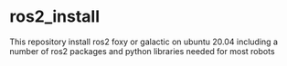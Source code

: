 # ros2_install
This repository install ros2 foxy or galactic on ubuntu 20.04 including a number of ros2 packages and python libraries needed for most robots
